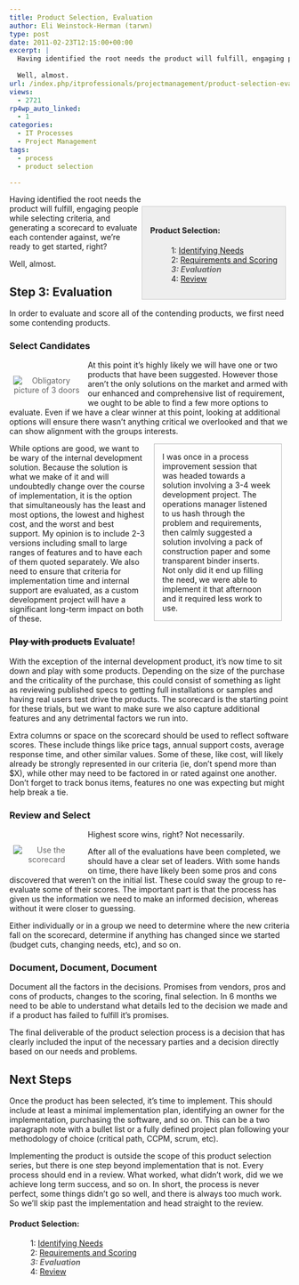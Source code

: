```yaml
---
title: Product Selection, Evaluation
author: Eli Weinstock-Herman (tarwn)
type: post
date: 2011-02-23T12:15:00+00:00
excerpt: |
  Having identified the root needs the product will fulfill, engaging people while selecting criteria, and generating a scorecard to evaluate each contender against, we're ready to get started, right?
  
  Well, almost.
url: /index.php/itprofessionals/projectmanagement/product-selection-evaluation/
views:
  - 2721
rp4wp_auto_linked:
  - 1
categories:
  - IT Processes
  - Project Management
tags:
  - process
  - product selection

---
```

<div style="background-color: #eeeeee; padding: 1em; margin: 1.5em .5em 0em 0em; border: 1px solid #CCCCCC; float: right">
  <h4>
    Product Selection:
  </h4>
  
  <ul style="margin-left: 1em; list-style-type: none; ">
    <li>
      1: <a href="/index.php/ITProfessionals/ITProcesses/product-selection-identifying-needs" title="Read the first entry">Identifying Needs</a>
    </li>
    <li>
      2: <a href="/index.php/ITProfessionals/ITProcesses/product-selection-requirements-and-scoring" title="Read the 2nd entry">Requirements and Scoring</a>
    </li>
    <li style="color: #666666; font-style: italic; font-weight: bold">
      3: Evaluation
    </li>
    <li>
      4: <a href="/index.php/ITProfessionals/ITProcesses/product-selection-reviewing-the-process" title="Read the 4th entry">Review</a>
    </li>
  </ul>
</div>

Having identified the root needs the product will fulfill, engaging people while selecting criteria, and generating a scorecard to evaluate each contender against, we&#8217;re ready to get started, right?

Well, almost. 

## Step 3: Evaluation 

In order to evaluate and score all of the contending products, we first need some contending products.

### Select Candidates 

<div style="margin: 1.5em .5em .5em 0; padding: .5em; color: #666666; text-align: center; float: left;">
  <img src="http://tiernok.com/LTDBlog/ProductSelection/doors.png" title="Obligatory picture of 3 doors" style="max-width: 120px" />
</div>

At this point it&#8217;s highly likely we will have one or two products that have been suggested. However those aren&#8217;t the only solutions on the market and armed with our enhanced and comprehensive list of requirement, we ought to be able to find a few more options to evaluate. Even if we have a clear winner at this point, looking at additional options will ensure there wasn&#8217;t anything critical we overlooked and that we can show alignment with the groups interests.

<div style="border: 1px solid #BBBBBB; margin: 0em 1em; padding: 1em; float: right; width: 200px;">
  I was once in a process improvement session that was headed towards a solution involving a 3-4 week development project. The operations manager listened to us hash through the problem and requirements, then calmly suggested a solution involving a pack of construction paper and some transparent binder inserts. Not only did it end up filling the need, we were able to implement it that afternoon and it required less work to use.
</div>

While options are good, we want to be wary of the internal development solution. Because the solution is what we make of it and will undoubtedly change over the course of implementation, it is the option that simultaneously has the least and most options, the lowest and highest cost, and the worst and best support. My opinion is to include 2-3 versions including small to large ranges of features and to have each of them quoted separately. We also need to ensure that criteria for implementation time and internal support are evaluated, as a custom development project will have a significant long-term impact on both of these.

### <s>Play with products</s> Evaluate! 

With the exception of the internal development product, it&#8217;s now time to sit down and play with some products. Depending on the size of the purchase and the criticality of the purchase, this could consist of something as light as reviewing published specs to getting full installations or samples and having real users test drive the products. The scorecard is the starting point for these trials, but we want to make sure we also capture additional features and any detrimental factors we run into. 

Extra columns or space on the scorecard should be used to reflect software scores. These include things like price tags, annual support costs, average response time, and other similar values. Some of these, like cost, will likely already be strongly represented in our criteria (ie, don&#8217;t spend more than $X), while other may need to be factored in or rated against one another. Don&#8217;t forget to track bonus items, features no one was expecting but might help break a tie.

### Review and Select 

<div style="margin: 1.5em .5em .5em 0; padding: .5em; color: #666666; text-align: center; float: left;">
  <img src="http://tiernok.com/LTDBlog/ProductSelection/scores2.png" title="Use the scorecard" style="max-width: 120px" />
</div>

Highest score wins, right? Not necessarily.

After all of the evaluations have been completed, we should have a clear set of leaders. With some hands on time, there have likely been some pros and cons discovered that weren&#8217;t on the initial list. These could sway the group to re-evaluate some of their scores. The important part is that the process has given us the information we need to make an informed decision, whereas without it were closer to guessing.

Either individually or in a group we need to determine where the new criteria fall on the scorecard, determine if anything has changed since we started (budget cuts, changing needs, etc), and so on. 

### Document, Document, Document

Document all the factors in the decisions. Promises from vendors, pros and cons of products, changes to the scoring, final selection. In 6 months we need to be able to understand what details led to the decision we made and if a product has failed to fulfill it&#8217;s promises.

The final deliverable of the product selection process is a decision that has clearly included the input of the necessary parties and a decision directly based on our needs and problems.

## Next Steps

Once the product has been selected, it&#8217;s time to implement. This should include at least a minimal implementation plan, identifying an owner for the implementation, purchasing the software, and so on. This can be a two paragraph note with a bullet list or a fully defined project plan following your methodology of choice (critical path, CCPM, scrum, etc). 

Implementing the product is outside the scope of this product selection series, but there is one step beyond implementation that is not. Every process should end in a review. What worked, what didn&#8217;t work, did we we achieve long term success, and so on. In short, the process is never perfect, some things didn&#8217;t go so well, and there is always too much work. So we&#8217;ll skip past the implementation and head straight to the review.

#### Product Selection:

<ul style="margin-left: 1em; list-style-type: none; ">
  <li>
    1: <a href="/index.php/ITProfessionals/ITProcesses/product-selection-identifying-needs" title="Read the first entry">Identifying Needs</a>
  </li>
  <li>
    2: <a href="/index.php/ITProfessionals/ITProcesses/product-selection-requirements-and-scoring" title="Read the 2nd entry">Requirements and Scoring</a>
  </li>
  <li style="color: #666666; font-style: italic; font-weight: bold">
    3: Evaluation
  </li>
  <li>
    4: <a href="/index.php/ITProfessionals/ITProcesses/product-selection-reviewing-the-process" title="Read the 4th entry">Review</a>
  </li>
</ul>